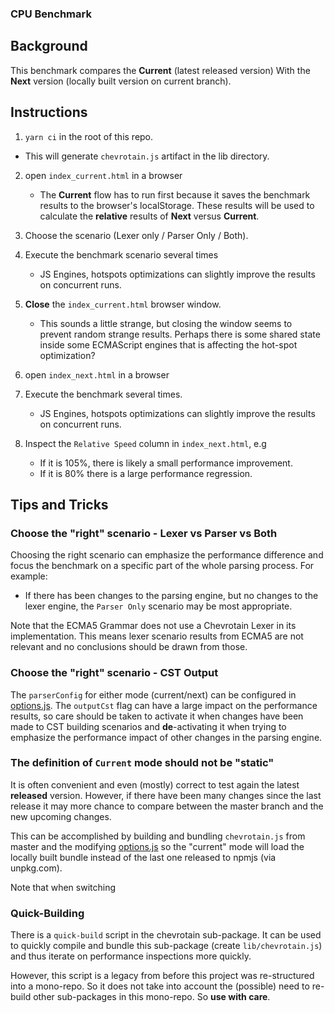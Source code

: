### CPU Benchmark

## Background

This benchmark compares the **Current** (latest released version)
With the **Next** version (locally built version on current branch).

## Instructions

1.  `yarn ci` in the root of this repo.

- This will generate `chevrotain.js` artifact in the lib directory.

2. open `index_current.html` in a browser

   - The **Current** flow has to run first because it saves the benchmark results to the browser's localStorage.
     These results will be used to calculate the **relative** results of **Next** versus **Current**.

3. Choose the scenario (Lexer only / Parser Only / Both).

4. Execute the benchmark scenario several times

   - JS Engines, hotspots optimizations can slightly improve the results on concurrent runs.

5. **Close** the `index_current.html` browser window.

   - This sounds a little strange, but closing the window seems to prevent random strange results.
     Perhaps there is some shared state inside some ECMAScript engines that is affecting the hot-spot optimization?

6. open `index_next.html` in a browser

7. Execute the benchmark several times.

   - JS Engines, hotspots optimizations can slightly improve the results on concurrent runs.

8. Inspect the `Relative Speed` column in `index_next.html`, e.g
   - If it is 105%, there is likely a small performance improvement.
   - If it is 80% there is a large performance regression.

## Tips and Tricks

### Choose the "right" scenario - Lexer vs Parser vs Both

Choosing the right scenario can emphasize the performance difference and focus the benchmark
on a specific part of the whole parsing process. For example:

- If there has been changes to the parsing engine, but no changes to the lexer engine, the `Parser Only` scenario
  may be most appropriate.

Note that the ECMA5 Grammar does not use a Chevrotain Lexer in its implementation.
This means lexer scenario results from ECMA5 are not relevant and no conclusions should be drawn from those.

### Choose the "right" scenario - CST Output

The `parserConfig` for either mode (current/next) can be configured in [options.js](./parsers/options.js).
The `outputCst` flag can have a large impact on the performance results, so care should be taken
to activate it when changes have been made to CST building scenarios and **de**-activating it
when trying to emphasize the performance impact of other changes in the parsing engine.

### The definition of `Current` mode should not be "static"

It is often convenient and even (mostly) correct to test again the latest **released** version.
However, if there have been many changes since the last release it may more chance to compare between
the master branch and the new upcoming changes.

This can be accomplished by building and bundling `chevrotain.js` from master
and the modifying [options.js](./parsers/options.js) so the "current" mode will load
the locally built bundle instead of the last one released to npmjs (via unpkg.com).

Note that when switching

### Quick-Building

There is a `quick-build` script in the chevrotain sub-package.
It can be used to quickly compile and bundle this sub-package (create `lib/chevrotain.js`) and thus iterate
on performance inspections more quickly.

However, this script is a legacy from before this project was re-structured into a mono-repo.
So it does not take into account the (possible) need to re-build other sub-packages in this mono-repo.
So **use with care**.
